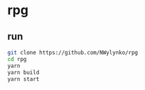 # rpg

## run

```bash
git clone https://github.com/NWylynko/rpg
cd rpg
yarn
yarn build
yarn start
```
